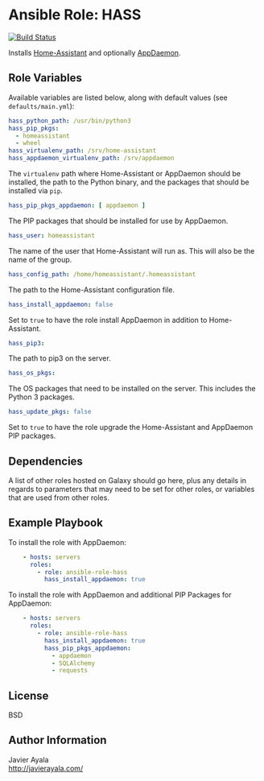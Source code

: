 # Ansible Role: HASS

[![Build Status](https://travis-ci.org/javiergayala/ansible-role-hass.svg?branch=master)](https://travis-ci.org/javiergayala/ansible-role-hass)

Installs [Home-Assistant](https://home-assistant.io/) and optionally [AppDaemon](https://www.home-assistant.io/docs/ecosystem/appdaemon/).

## Role Variables

Available variables are listed below, along with default values (see `defaults/main.yml`):

```yaml
hass_python_path: /usr/bin/python3
hass_pip_pkgs:
  - homeassistant
  - wheel
hass_virtualenv_path: /srv/home-assistant
hass_appdaemon_virtualenv_path: /srv/appdaemon
```

The `virtualenv` path where Home-Assistant or AppDaemon should be installed, the path to the Python binary, and the packages that should be installed via `pip`.

```yaml
hass_pip_pkgs_appdaemon: [ appdaemon ]
```

The PIP packages that should be installed for use by AppDaemon.

```yaml
hass_user: homeassistant
```

The name of the user that Home-Assistant will run as.  This will also be the name of the group.

```yaml
hass_config_path: /home/homeassistant/.homeassistant
```

The path to the Home-Assistant configuration file.

```yaml
hass_install_appdaemon: false
```

Set to `true` to have the role install AppDaemon in addition to Home-Assistant.

```yaml
hass_pip3:
```

The path to pip3 on the server.

```yaml
hass_os_pkgs:
```

The OS packages that need to be installed on the server.  This includes the Python 3 packages.

```yaml
hass_update_pkgs: false
```

Set to `true` to have the role upgrade the Home-Assistant and AppDaemon PIP packages.

## Dependencies

A list of other roles hosted on Galaxy should go here, plus any details in
regards to parameters that may need to be set for other roles, or variables that
are used from other roles.

## Example Playbook

To install the role with AppDaemon:

```yaml
    - hosts: servers
      roles:
        - role: ansible-role-hass
          hass_install_appdaemon: true
```

To install the role with AppDaemon and additional PIP Packages for AppDaemon:

```yaml
    - hosts: servers
      roles:
        - role: ansible-role-hass
          hass_install_appdaemon: true
          hass_pip_pkgs_appdaemon:
            - appdaemon
            - SQLAlchemy
            - requests
```

## License

BSD

## Author Information

Javier Ayala  
http://javierayala.com/
